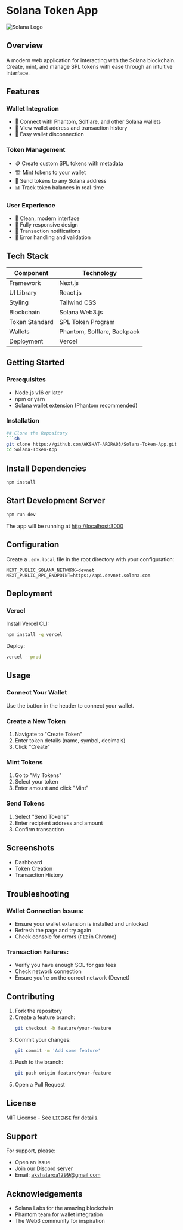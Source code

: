 # Solana Token App

![Solana Logo](https://solana.com/src/img/branding/solanaLogoMark.svg)

## Overview
A modern web application for interacting with the Solana blockchain. Create, mint, and manage SPL tokens with ease through an intuitive interface.

## Features

### Wallet Integration
- 🔌 Connect with Phantom, Solflare, and other Solana wallets
- 📜 View wallet address and transaction history
- 🛑 Easy wallet disconnection

### Token Management
- 🪙 Create custom SPL tokens with metadata
- 🏗️ Mint tokens to your wallet
- 💸 Send tokens to any Solana address
- 📊 Track token balances in real-time

### User Experience
- 🎨 Clean, modern interface
- 📱 Fully responsive design
- 🔔 Transaction notifications
- 🚦 Error handling and validation

## Tech Stack

| Component       | Technology                          |
|-----------------|-------------------------------------|
| Framework       | Next.js                             |
| UI Library      | React.js                            |
| Styling         | Tailwind CSS                        |
| Blockchain      | Solana Web3.js                      |
| Token Standard  | SPL Token Program                   |
| Wallets         | Phantom, Solflare, Backpack         |
| Deployment      | Vercel                              |

## Getting Started

### Prerequisites
- Node.js v16 or later
- npm or yarn
- Solana wallet extension (Phantom recommended)

### Installation
```bash
## Clone the Repository
```sh
git clone https://github.com/AKSHAT-ARORA03/Solana-Token-App.git
cd Solana-Token-App
```

## Install Dependencies
```sh
npm install
```

## Start Development Server
```sh
npm run dev
```

The app will be running at [http://localhost:3000](http://localhost:3000)

## Configuration
Create a `.env.local` file in the root directory with your configuration:

```
NEXT_PUBLIC_SOLANA_NETWORK=devnet
NEXT_PUBLIC_RPC_ENDPOINT=https://api.devnet.solana.com
```

## Deployment
### Vercel
Install Vercel CLI:
```sh
npm install -g vercel
```

Deploy:
```sh
vercel --prod
```

## Usage
### Connect Your Wallet
Use the button in the header to connect your wallet.

### Create a New Token
1. Navigate to "Create Token"
2. Enter token details (name, symbol, decimals)
3. Click "Create"

### Mint Tokens
1. Go to "My Tokens"
2. Select your token
3. Enter amount and click "Mint"

### Send Tokens
1. Select "Send Tokens"
2. Enter recipient address and amount
3. Confirm transaction

## Screenshots
- Dashboard
- Token Creation
- Transaction History

## Troubleshooting
### Wallet Connection Issues:
- Ensure your wallet extension is installed and unlocked
- Refresh the page and try again
- Check console for errors (`F12` in Chrome)

### Transaction Failures:
- Verify you have enough SOL for gas fees
- Check network connection
- Ensure you're on the correct network (Devnet)

## Contributing
1. Fork the repository
2. Create a feature branch:
   ```sh
   git checkout -b feature/your-feature
   ```
3. Commit your changes:
   ```sh
   git commit -m 'Add some feature'
   ```
4. Push to the branch:
   ```sh
   git push origin feature/your-feature
   ```
5. Open a Pull Request

## License
MIT License - See `LICENSE` for details.

## Support
For support, please:
- Open an issue
- Join our Discord server
- Email: akshataroa1299@gmail.com

## Acknowledgements
- Solana Labs for the amazing blockchain
- Phantom team for wallet integration
- The Web3 community for inspiration
